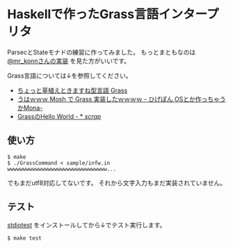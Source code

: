 Haskellで作ったGrass言語インタープリタ
======================================

ParsecとStateモナドの練習に作ってみました。
もっとまともなのは
[@mr_konnさんの実装](https://github.com/konn/hagi)
を見た方がいいです。

Grass言語については↓を参照してください。

* [ちょっと草植えときますね型言語 Grass](http://www.blue.sky.or.jp/grass/doc_ja.html)
* [うはｗｗｗ Mosh で Grass 実装したｗｗｗｗ - ひげぽん OSとか作っちゃうかMona-](http://d.hatena.ne.jp/higepon/20080605/1212678422#c)
* [GrassのHello World - * *scrap*](http://d.hatena.ne.jp/youz/20080606/1212769842)

使い方
------

    $ make
    $ ./GrassCommand < sample/infw.in
    wwwwwwwwwwwwwwwwwwwwwwwwwwwwwwww...

でもまだutf8対応してないです。
それから文字入力もまだ実装されていません。

テスト
------

[stdiotest](https://github.com/yuzutechnology/stdiotest)
をインストールしてから↓でテスト実行します。

    $ make test
